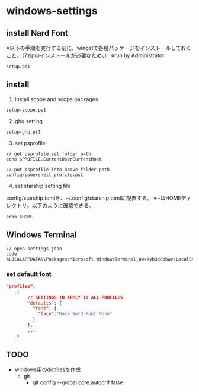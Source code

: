 # windows-settings

## install Nard Font

※以下の手順を実行する前に、wingetで各種パッケージをインストールしておくこと。（7zipのインストールが必要なため。）
※run by Administrator

```
setup.ps1
```

## install

1. install scope and scope packages

```
setup-scope.ps1
```

2. ghq setting

```
setup-ghq.ps1
```

3. set psprofile

```
// get psprofile set folder path
echo $PROFILE.CurrentUserCurrentHost

// put psprofile into above folder path
config/powershell_profile.ps1
```

4. set starship setting file

config/starship.tomlを、~/.config/starship.tomlに配置する。
※~はHOMEディレクトリ。以下のように確認できる。
```
echo $HOME
```

## Windows Terminal

```windowsterminal
// open settings.json
code %LOCALAPPDATA%\Packages\Microsoft.WindowsTerminal_8wekyb3d8bbwe\LocalState\settings.json
```

### set default font

```json
"profiles": 
    {
        // SETTINGS TO APPLY TO ALL PROFILES
        "defaults": {
          "font": {
            "face":"Hack Nerd Font Mono"
          }
        },
        ...
    }
```

## TODO

- windows用のdotfilesを作成
  - git
    - git config --global core.autocrlf false